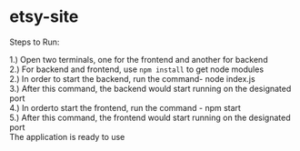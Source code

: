 # etsy-site
Steps to Run:

1.) Open two terminals, one for the frontend and another for backend
<br>
2.) For backend and frontend, use `npm install` to get node modules
<br>
2.) In order to start the backend, run the command- node index.js
<br>
3.) After this command, the backend would start running on the designated port 
<br>
4.) In orderto start the frontend, run the command - npm start
<br>
5.) After this command, the frontend would start running on the designated port
<br>
The application is ready to use
